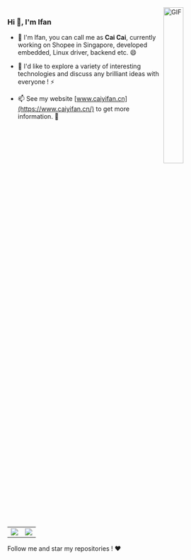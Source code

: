 <img align="right" alt="GIF" src="https://img.caiyifan.cn/pusheencode.gif" width="30%" height="auto"/>

### Hi 👋, I'm Ifan

- 🔭 I'm Ifan, you can call me as **Cai Cai**, currently working on Shopee in Singapore, developed embedded, Linux driver, backend etc. 😄 

- 🌱 I'd like to explore a variety of interesting technologies and discuss any brilliant ideas with everyone ! ⚡

- 📫 See my website [www.caiyifan.cn](https://www.caiyifan.cn/) to get more information. 💬

<table cellspacing="0px" cellpadding="0px" border="0px">
    <tr>
        <td>
            <img src="https://github-readme-stats.vercel.app/api?username=IfanTsai&count_private=true&show_icons=true&hide_border=true&include_all_commits=true&theme=buefy" border="0">
        </td>
        <td>
            <img src="https://github-readme-stats.vercel.app/api/top-langs/?username=IfanTsai&langs_count=8&hide=HTML,CSS,Makefile,Dockerfile,Objective-C,Vim%20script,QMake&theme=buefy&hide_border=true&count_private=true&exclude_repo=x210_kernel,LinuxDriver,s5pv210-driver-no-os&layout=compact&custom_title=Most%20Used%20Languages%20(Top%208)" border="0">
        </td>
    </tr>
</table>
Follow me and star my repositories ! ❤️ 

<!--
**IfanTsai/IfanTsai** is a ✨ _special_ ✨ repository because its `README.md` (this file) appears on your GitHub profile.

Here are some ideas to get you started:

- 🔭 I’m currently working on ...
- 🌱 I’m currently learning ...
- 👯 I’m looking to collaborate on ...
- 🤔 I’m looking for help with ...
- 💬 Ask me about ...
- 📫 How to reach me: ...
- 😄 Pronouns: ...
- ⚡ Fun fact: ...
  -->
